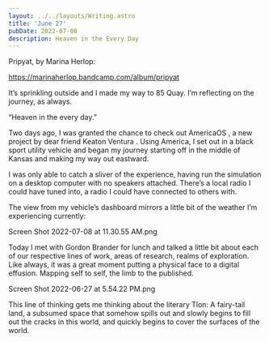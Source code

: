 ```yaml
---
layout: ../../layouts/Writing.astro
title: 'June 27'
pubDate: 2022-07-08
description: Heaven in the Every Day
---
```


Pripyat, by Marina Herlop:

https://marinaherlop.bandcamp.com/album/pripyat

It’s sprinkling outside and I made my way to 85 Quay. I’m reflecting on the journey, as always.

“Heaven in the every day.”

Two days ago, I was granted the chance to check out AmericaOS , a new project by dear friend Keaton Ventura . Using America, I set out in a black sport utility vehicle and began my journey starting off in the middle of Kansas and making my way out eastward.

I was only able to catch a sliver of the experience, having run the simulation on a desktop computer with no speakers attached. There’s a local radio I could have tuned into, a radio I could have connected to others with.

The view from my vehicle’s dashboard mirrors a little bit of the weather I’m experiencing currently:

Screen Shot 2022-07-08 at 11.30.55 AM.png

Today I met with Gordon Brander for lunch and talked a little bit about each of our respective lines of work, areas of research, realms of exploration. Like always, it was a great moment putting a physical face to a digital effusion. Mapping self to self, the limb to the published.

Screen Shot 2022-06-27 at 5.54.22 PM.png

This line of thinking gets me thinking about the literary Tlon: A fairy-tail land, a subsumed space that somehow spills out and slowly begins to fill out the cracks in this world, and quickly begins to cover the surfaces of the world.